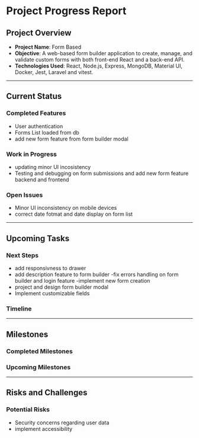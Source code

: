 # Project Progress Report

## Project Overview
- **Project Name**: Form Based
- **Objective**: A web-based form builder application to create, manage, and validate custom forms with both front-end React and a back-end API.
- **Technologies Used**: React, Node.js, Express, MongoDB, Material UI, Docker, Jest, Laravel and vitest.

---

## Current Status

### Completed Features
- User authentication 
- Forms List loaded from db
- add new form feature from form builder modal




### Work in Progress

- updating minor UI incosistency
- Testing and debugging on form submissions and  add new form feature backend and frontend 

### Open Issues

- Minor UI inconsistency on mobile devices
- correct date fotmat and date display on form list

---

## Upcoming Tasks

### Next Steps

- add responsivness to drawer
- add description feature to form builder
-fix errors handling on form builder and login feature
-implement new form creation
- project and design form builder modal
- Implement customizable fields 

### Timeline



---

## Milestones
### Completed Milestones


### Upcoming Milestones


---

## Risks and Challenges
### Potential Risks
- Security concerns regarding user data
- implement accessibility
